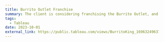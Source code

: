 ```yaml
---
title: Burrito Outlet Franchise
summary: The client is considering franchising the Burrito Outlet, and this project is about creating an interactive dashboard for the client, and addressing his concerns, by exploring the given datasets.
tags:
  - Tableau
date: 2023-10-01
external_link: https://public.tableau.com/views/BurritoKing_16963249637920/Dashboard1?:language=en-GB&:display_count=n&:origin=viz_share_link
---
```

